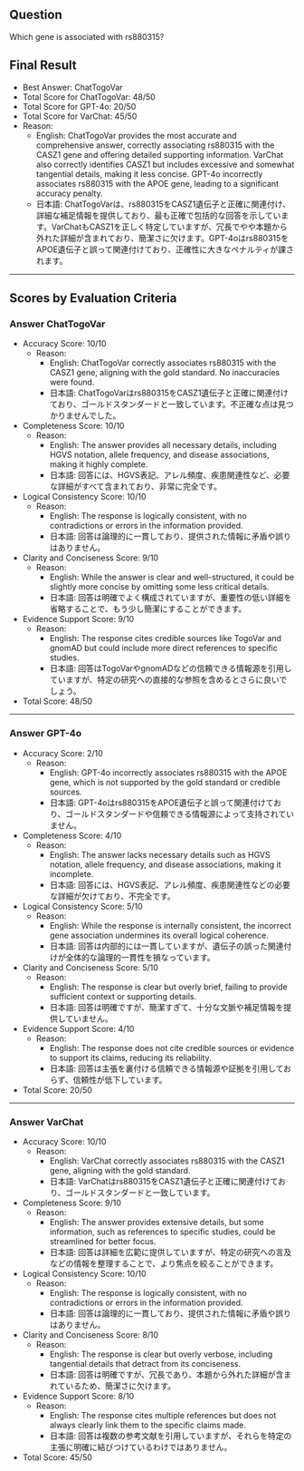 ## Question

Which gene is associated with rs880315?

## Final Result

- Best Answer: ChatTogoVar
- Total Score for ChatTogoVar: 48/50
- Total Score for GPT-4o: 20/50
- Total Score for VarChat: 45/50
- Reason:
  - English: ChatTogoVar provides the most accurate and comprehensive answer, correctly associating rs880315 with the CASZ1 gene and offering detailed supporting information. VarChat also correctly identifies CASZ1 but includes excessive and somewhat tangential details, making it less concise. GPT-4o incorrectly associates rs880315 with the APOE gene, leading to a significant accuracy penalty.
  - 日本語: ChatTogoVarは、rs880315をCASZ1遺伝子と正確に関連付け、詳細な補足情報を提供しており、最も正確で包括的な回答を示しています。VarChatもCASZ1を正しく特定していますが、冗長でやや本題から外れた詳細が含まれており、簡潔さに欠けます。GPT-4oはrs880315をAPOE遺伝子と誤って関連付けており、正確性に大きなペナルティが課されます。

---

## Scores by Evaluation Criteria

### Answer ChatTogoVar
- Accuracy Score: 10/10
  - Reason: 
    - English: ChatTogoVar correctly associates rs880315 with the CASZ1 gene, aligning with the gold standard. No inaccuracies were found.
    - 日本語: ChatTogoVarはrs880315をCASZ1遺伝子と正確に関連付けており、ゴールドスタンダードと一致しています。不正確な点は見つかりませんでした。
- Completeness Score: 10/10
  - Reason: 
    - English: The answer provides all necessary details, including HGVS notation, allele frequency, and disease associations, making it highly complete.
    - 日本語: 回答には、HGVS表記、アレル頻度、疾患関連性など、必要な詳細がすべて含まれており、非常に完全です。
- Logical Consistency Score: 10/10
  - Reason: 
    - English: The response is logically consistent, with no contradictions or errors in the information provided.
    - 日本語: 回答は論理的に一貫しており、提供された情報に矛盾や誤りはありません。
- Clarity and Conciseness Score: 9/10
  - Reason: 
    - English: While the answer is clear and well-structured, it could be slightly more concise by omitting some less critical details.
    - 日本語: 回答は明確でよく構成されていますが、重要性の低い詳細を省略することで、もう少し簡潔にすることができます。
- Evidence Support Score: 9/10
  - Reason: 
    - English: The response cites credible sources like TogoVar and gnomAD but could include more direct references to specific studies.
    - 日本語: 回答はTogoVarやgnomADなどの信頼できる情報源を引用していますが、特定の研究への直接的な参照を含めるとさらに良いでしょう。
- Total Score: 48/50

---

### Answer GPT-4o
- Accuracy Score: 2/10
  - Reason: 
    - English: GPT-4o incorrectly associates rs880315 with the APOE gene, which is not supported by the gold standard or credible sources.
    - 日本語: GPT-4oはrs880315をAPOE遺伝子と誤って関連付けており、ゴールドスタンダードや信頼できる情報源によって支持されていません。
- Completeness Score: 4/10
  - Reason: 
    - English: The answer lacks necessary details such as HGVS notation, allele frequency, and disease associations, making it incomplete.
    - 日本語: 回答には、HGVS表記、アレル頻度、疾患関連性などの必要な詳細が欠けており、不完全です。
- Logical Consistency Score: 5/10
  - Reason: 
    - English: While the response is internally consistent, the incorrect gene association undermines its overall logical coherence.
    - 日本語: 回答は内部的には一貫していますが、遺伝子の誤った関連付けが全体的な論理的一貫性を損なっています。
- Clarity and Conciseness Score: 5/10
  - Reason: 
    - English: The response is clear but overly brief, failing to provide sufficient context or supporting details.
    - 日本語: 回答は明確ですが、簡潔すぎて、十分な文脈や補足情報を提供していません。
- Evidence Support Score: 4/10
  - Reason: 
    - English: The response does not cite credible sources or evidence to support its claims, reducing its reliability.
    - 日本語: 回答は主張を裏付ける信頼できる情報源や証拠を引用しておらず、信頼性が低下しています。
- Total Score: 20/50

---

### Answer VarChat
- Accuracy Score: 10/10
  - Reason: 
    - English: VarChat correctly associates rs880315 with the CASZ1 gene, aligning with the gold standard.
    - 日本語: VarChatはrs880315をCASZ1遺伝子と正確に関連付けており、ゴールドスタンダードと一致しています。
- Completeness Score: 9/10
  - Reason: 
    - English: The answer provides extensive details, but some information, such as references to specific studies, could be streamlined for better focus.
    - 日本語: 回答は詳細を広範に提供していますが、特定の研究への言及などの情報を整理することで、より焦点を絞ることができます。
- Logical Consistency Score: 10/10
  - Reason: 
    - English: The response is logically consistent, with no contradictions or errors in the information provided.
    - 日本語: 回答は論理的に一貫しており、提供された情報に矛盾や誤りはありません。
- Clarity and Conciseness Score: 8/10
  - Reason: 
    - English: The response is clear but overly verbose, including tangential details that detract from its conciseness.
    - 日本語: 回答は明確ですが、冗長であり、本題から外れた詳細が含まれているため、簡潔さに欠けます。
- Evidence Support Score: 8/10
  - Reason: 
    - English: The response cites multiple references but does not always clearly link them to the specific claims made.
    - 日本語: 回答は複数の参考文献を引用していますが、それらを特定の主張に明確に結びつけているわけではありません。
- Total Score: 45/50
